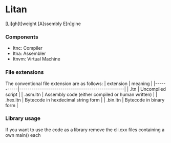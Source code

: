 # Litan
[Li]gh[t]weight [A]ssembly E[n]gine

### Components
- ltnc:   Compiler
- ltna:   Assembler
- ltnvm:  Virtual Machine


### File extensions
The conventional file extension are as follows:
| extension | meaning                                           |
|-----------|---------------------------------------------------|
| .ltn      | Uncompiled script                                 |
| .asm.ltn  | Assembly code (either compiled or human written)  |
| .hex.ltn  | Bytecode in hexdecimal string form                |
| .bin.ltn  | Bytecode in binary form                           |

### Library usage
If you want to use the code as a library remove the cli.cxx files containing a own main() each
